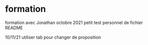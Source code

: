# formation
formation avec Jonathan octobre 2021
petit test personnel de fichier README

10/11/21
utiliser tab pour changer de proposition

